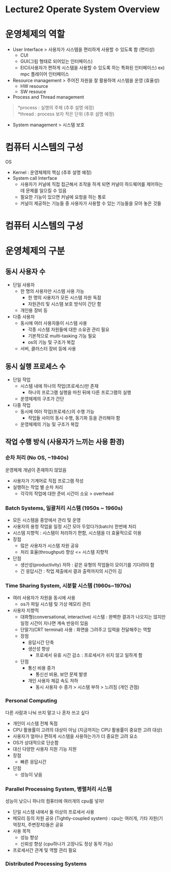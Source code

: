 # Lecture2 Operate System Overview
 
# 운영체제의 역할
- User Interface > 사용자가 시스템을 편리하게 사용할 수 있도록 함 (편리성)
  - CUI
  - GUI(그림 형태로 되어있는 인터페이스)
  - EICI(사용자가 편하게 시스템을 사용할 수 있도록 하는 특화된 인터페이스) ex) mpc 플레이어 인터페이스
- Resource management > 주어진 자원을 잘 활용하여 시스템을 운영 (효율성)
  - HW resource
  - SW resouce 
- Process and Thread management
 > *process : 실행의 주체 (추후 설명 에정) <br>
 > *thread : process 보자 작은 단위 (추후 설명 예정)
- System management > 시스템 보호

# 컴퓨터 시스템의 구성
OS
- Kernel : 운영체제의 핵심 (추후 설명 예정)
- System call Interface <br>
  - 사용자가 커널에 직접 접근해서 조작을 하게 되면 커널이 하드웨어를 제어하는데 문제를 일으킬 수 있음
  - 필요한 기능이 있으면 커널에 요청을 하는 통로
  - 커널이 제공하는 기능들 중 사용자가 사용할 수 있는 기능들을 모아 놓은 것들

# 컴퓨터 시스템의 구성

# 운영체제의 구분
## 동시 사용자 수
  - 단일 사용자
    - 한 명의 사용자만 시스템 사용 가능
      - 한 명의 사용자가 모든 시스템 자원 독점
      - 자원관리 및 시스템 보호 방식이 간단 함 
    - 개인용 장비 등 
  - 다중 사용자
    - 동시에 여러 사용자들이 시스템 사용 
      - 각종 시스템 자원들에 대한 소유권 관리 필요
      - 기본적으로 multi-tasking 기능 필요
      -  os의 기능 및 구조가 복잡
    - 서버, 클러스터 장비 등에 사용
## 동시 실행 프로세스 수
  - 단일 작업
    - 시스템 내에 하나의 작업(프로세스)만 존재
      - 하나의 프로그램 실행을 마친 뒤에 다른 프로그램의 실행 
    - 운영체제의 구조가 간단
  - 다중 작업
    - 동시에 여러 작업(프로세스)의 수행 가능
      - 작업들 사이의 동시 수행, 동기화 등을 관리해야 함 
    - 운영체제의 기능 및 구조가 복잡

## 작업 수행 방식 (사용자가 느끼는 사용 환경)
### 순차 처리 (No OS, ~1940s)
운영체제 개념이 존재하지 않았음
- 사용자가 기계어로 직접 프로그램 작성
- 실행하는 작업 별 순차 처리
  - 각각의 작업에 대한 준비 시간이 소요 > overhead
### Batch Systems, 일괄처리 시스템 (1950s ~ 1960s)
- 모든 시스템을 중앙에서 관리 및 운영
- 사용자의 용청 작업을 일정 시간 모아 두었다가(batch) 한번에 처리
- 시스템 지향적 : 시스템이 처리하기 편함, 시스템을 더 효율적으로 이용
- 장점
  - 많은 사용자가 시스템 자원 공유
  - 처리 효율(throughput) 향상 <= 시스템 지향적
- 단점
  - 생산성(productivity) 저하 : 같은 유형의 작업들이 모이기를 기다려야 함
  - 긴 응답시간 : 작업 제출에서 결과 출력까지의 시간이 김
### Time Sharing System, 시분할 시스템 (1960s~1970s)
- 여러 사용자가 자원을 동시에 사용
  - os가 파일 시스템 및 가상 메모리 관리 
- 사용자 지향적
  - 대화형(conversational, interactive) 시스템 : 완벽한 결과가 나오지는 않지만 일정 시간이 지나면 계속 반응이 있음
  - 단말기(CRT terminal) 사용 : 화면을 그려주고 입력을 전달해주는 역할
  - 장점
    - 응답시간 단축
    - 생산성 향상
      - 프로세서 유휴 시간 감소 : 프로세서가 쉬지 않고 일하게 함
  - 단점
    - 통신 비용 증가
      - 통신선 비용, 보안 문제 발생
    - 개인 사용자 체감 속도 저하
      - 동시 사용자 수 증가 > 시스템 부하 > 느려짐 (개인 관점)
### Personal Computing
다른 사람과 나눠 쓰지 말고 나 혼자 쓰고 싶다
- 개인이 시스템 전체 독점
- CPU 활용률이 고려의 대상이 아님 (지금까지는 CPU 활용률이 중요한 고려 대상)
- 사용자가 얼마나 편하게 시스템을 사용하는가가 더 중요한 고려 요소
- OS가 상대적으로 단순함
- 대신 다양한 사용자 지원 기능 지원
- 장점
  - 빠른 응답시간
- 단점
  - 성능이 낮음

### Parallel Processing System, 병렬처리 시스템
성능이 낮으니 하나의 컴퓨터에 여러개의 cpu를 넣자!
- 단일 시스템 내에서 둘 이상의 프로세서 사용
- 메모리 등의 자원 공유 (Tightly-coupled system) : cpu는 여러개, 기타 자원(기억장치, 주변장치)들은 공유
- 사용 목적
  - 성능 향상
  - 신뢰성 향상 (cpu하나가 고장나도 정상 동작 가능)
- 프로세서간 관계 및 역할 관리 필요

### Distributed Processing Systems 

